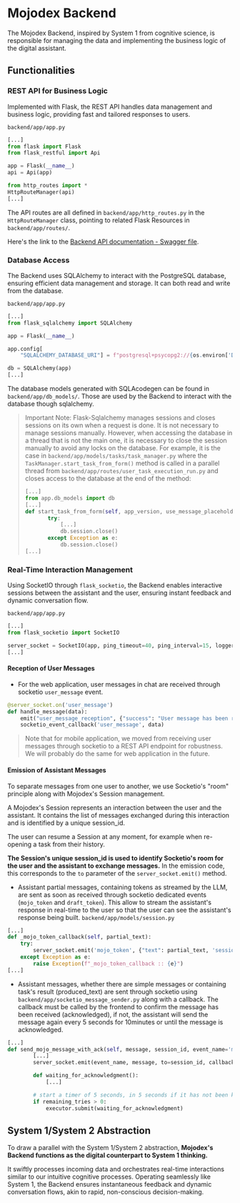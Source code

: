 # Mojodex Backend

The Mojodex Backend, inspired by System 1 from cognitive science, is responsible for managing the data and implementing the business logic of the digital assistant.

## Functionalities

### REST API for Business Logic
Implemented with Flask, the REST API handles data management and business logic, providing fast and tailored responses to users.

`backend/app/app.py`
```python
[...]
from flask import Flask
from flask_restful import Api

app = Flask(__name__)
api = Api(app)

from http_routes import *
HttpRouteManager(api)
[...]
```

The API routes are all defined in `backend/app/http_routes.py` in the `HttpRouteManager` class, pointing to related Flask Resources in `backend/app/routes/`.

Here's the link to the [Backend API documentation - Swagger file](/docs/openAPI/backend_api.yaml).

### Database Access
The Backend uses SQLAlchemy to interact with the PostgreSQL database, ensuring efficient data management and storage. It can both read and write from the database.

`backend/app/app.py`
```python
[...]
from flask_sqlalchemy import SQLAlchemy

app = Flask(__name__)

app.config[
    "SQLALCHEMY_DATABASE_URI"] = f"postgresql+psycopg2://{os.environ['DBUSER']}:{os.environ['DBPASS']}@{os.environ['DBHOST']}:5432/{os.environ['DBNAME']}"

db = SQLAlchemy(app)
[...]
```

The database models generated with SQLAcodegen can be found in `backend/app/db_models/`. Those are used by the Backend to interact with the database though sqlalchemy.

> Important Note: Flask-Sqlalchemy manages sessions and closes sessions on its own when a request is done. It is not necessary to manage sessions manually. However, when accessing the database in a thread that is not the main one, it is necessary to close the session manually to avoid any locks on the database.
> For example, it is the case in `backend/app/models/tasks/task_manager.py` where the `TaskManager.start_task_from_form()` method is called in a parallel thread from `backend/app/routes/user_task_execution_run.py` and closes access to the database at the end of the method:
> ```python
> [...]
> from app.db_models import db
> [...]
> def start_task_from_form(self, app_version, use_message_placeholder=False, use_draft_placeholder=False, tag_proper_nouns=False):
>        try:
>            [...]
>            db.session.close()
>        except Exception as e:
>            db.session.close()
> [...]


### Real-Time Interaction Management
Using SocketIO through `flask_socketio`, the Backend enables interactive sessions between the assistant and the user, ensuring instant feedback and dynamic conversation flow.

`backend/app/app.py`
```python
[...]
from flask_socketio import SocketIO

server_socket = SocketIO(app, ping_timeout=40, ping_interval=15, logger=False, engineio_logger=False, cors_allowed_origins="*", )
[...]
```

#### Reception of User Messages
- For the web application, user messages in chat are received through socketio `user_message` event.
```python
@server_socket.on('user_message')
def handle_message(data):
    emit("user_message_reception", {"success": "User message has been received", "session_id": data.get("session_id")})
    socketio_event_callback('user_message', data)
```
> Note that for mobile application, we moved from receiving user messages through socketio to a REST API endpoint for robustness. We will probably do the same for web application in the future.

#### Emission of Assistant Messages
To separate messages from one user to another, we use Socketio's "room" principle along with Mojodex's Session management. 

A Mojodex's Session represents an interaction between the user and the assistant. It contains the list of messages exchanged during this interaction and is identified by a unique session_id.

The user can resume a Session at any moment, for example when re-opening a task from their history.

**The Session's unique session_id is used to identify Socketio's room for the user and the assistant to exchange messages.** In the emission code, this corresponds to the `to` parameter of the `server_socket.emit()` method.

- Assistant partial messages, containing tokens as streamed by the LLM, are sent as soon as received through socketio dedicated events (`mojo_token` and `draft_token`). This allow to stream the assistant's response in real-time to the user so that the user can see the assistant's response being built.
`backend/app/models/session.py`
```python
[...]
def _mojo_token_callback(self, partial_text):
    try:
        server_socket.emit('mojo_token', {"text": partial_text, 'session_id': self.id}, to=self.id)
    except Exception as e:
        raise Exception(f"_mojo_token_callback :: {e}")
[...]
```

- Assistant messages, whether there are simple messages or containing task's result (produced_text) are sent through socketio using `backend/app/socketio_message_sender.py` along with a callback. The callback must be called by the frontend to confirm the message has been received (acknowledged), if not, the assistant will send the message again every 5 seconds for 10minutes or until the message is acknowledged.
```python
[...]
def send_mojo_message_with_ack(self, message, session_id, event_name='mojo_message', remaining_tries=120):
        [...]
        server_socket.emit(event_name, message, to=session_id, callback=self._mojo_message_received)

        def waiting_for_acknowledgment():
            [...]

        # start a timer of 5 seconds, in 5 seconds if it has not been killed, it will resend the message. Use executor to run async
        if remaining_tries > 0:
            executor.submit(waiting_for_acknowledgment)
```


## System 1/System 2 Abstraction

To draw a parallel with the System 1/System 2 abstraction, **Mojodex's Backend functions as the digital counterpart to System 1 thinking.**

It swiftly processes incoming data and orchestrates real-time interactions similar to our intuitive cognitive processes. Operating seamlessly like System 1, the Backend ensures instantaneous feedback and dynamic conversation flows, akin to rapid, non-conscious decision-making.
